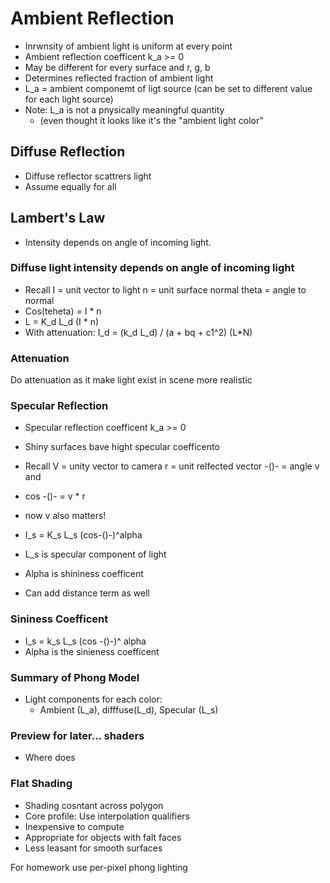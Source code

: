 
# Ambient Reflection
- Inrwnsity of ambient light is uniform at every point
- Ambient reflection coefficent k_a >= 0 
- May be different for every surface and r, g, b
- Determines reflected fraction of ambient light
- L_a = ambient componemt of ligt source (can be set to different value for each light source)
- Note: L_a is not a pnysically meaningful quantity
    - (even thought it looks like it's the "ambient light color"
## Diffuse Reflection
- Diffuse reflector scattrers light
- Assume equally for all

## Lambert's Law
- Intensity depends on angle of incoming light.

### Diffuse light intensity depends on angle of incoming light
- Recall
I = unit vector to light
n = unit surface normal
theta = angle to normal
- Cos(teheta) = I * n
- L = K_d L_d (I * n)
- With attenuation:
    I_d = (k_d L_d) / (a + bq + c1^2) (L*N)


### Attenuation

Do attenuation as it make light exist in scene more realistic

### Specular Reflection
- Specular reflection coefficent k_a >= 0
- Shiny surfaces bave hight specular coefficento

- Recall
    V = unity vector to camera
    r = unit relfected vector
    -()- = angle v and 
- cos -()- = v * r
- now v also matters!
- I_s = K_s L_s (cos-()-)^alpha
- L_s is specular component of light
- Alpha is shininess coefficent
- Can add distance term as well


### Sininess Coefficent
- I_s = k_s L_s (cos -()-)^ alpha
- Alpha is the sinieness coefficent

### Summary of Phong Model
- Light components for each color:
    - Ambient (L_a), difffuse(L_d), Specular (L_s)

### Preview for later... shaders
- Where does 

### Flat Shading
- Shading cosntant across polygon
- Core profile: Use interpolation qualifiers
- Inexpensive to compute
- Appropriate for objects with falt faces
- Less leasant for smooth surfaces

For homework use per-pixel phong lighting


